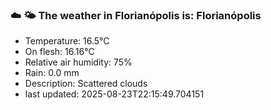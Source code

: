 ### ☁️ 🌤️  The weather in Florianópolis is: Florianópolis

- Temperature: 16.5°C
- On flesh: 16.16°C
- Relative air humidity: 75%
- Rain: 0.0 mm
- Description: Scattered clouds
- last updated: 2025-08-23T22:15:49.704151
